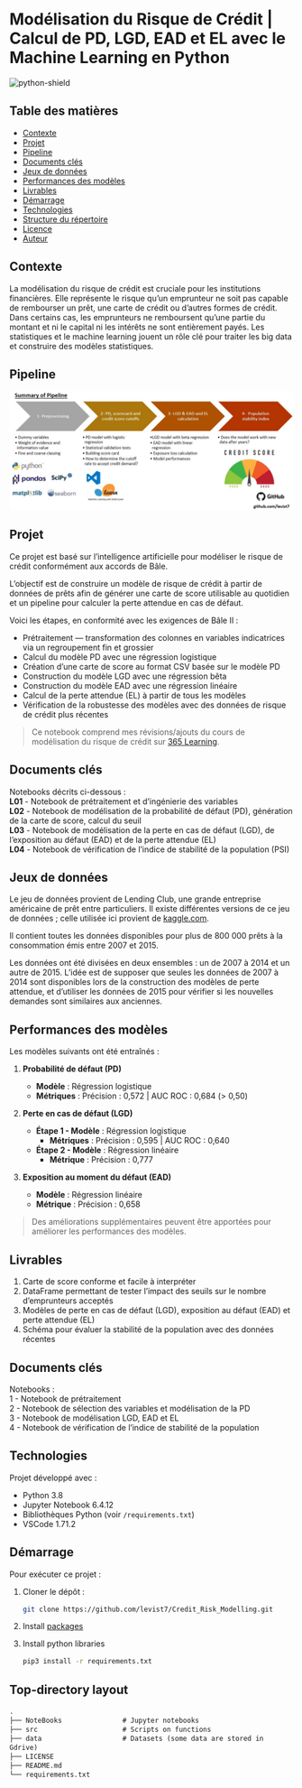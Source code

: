 # Modélisation du Risque de Crédit | Calcul de PD, LGD, EAD et EL avec le Machine Learning en Python  

![python-shield](https://forthebadge.com/images/badges/made-with-python.svg)

## Table des matières
* [Contexte](#contexte)
* [Projet](#projet)
* [Pipeline](#pipeline)
* [Documents clés](#documents-clés)
* [Jeux de données](#jeux-de-données)
* [Performances des modèles](#performances-des-modèles)  
* [Livrables](#livrables)
* [Démarrage](#démarrage)
* [Technologies](#technologies)
* [Structure du répertoire](#structure-du-répertoire)
* [Licence](#licence)
* [Auteur](#auteur)

## Contexte

La modélisation du risque de crédit est cruciale pour les institutions financières. Elle représente le risque qu’un emprunteur ne soit pas capable de rembourser un prêt, une carte de crédit ou d’autres formes de crédit. Dans certains cas, les emprunteurs ne remboursent qu’une partie du montant et ni le capital ni les intérêts ne sont entièrement payés. Les statistiques et le machine learning jouent un rôle clé pour traiter les big data et construire des modèles statistiques.

## Pipeline  

<img src=".pipeline_sum.jpg">

## Projet

Ce projet est basé sur l’intelligence artificielle pour modéliser le risque de crédit conformément aux accords de Bâle.

L’objectif est de construire un modèle de risque de crédit à partir de données de prêts afin de générer une carte de score utilisable au quotidien et un pipeline pour calculer la perte attendue en cas de défaut.

Voici les étapes, en conformité avec les exigences de Bâle II :

* Prétraitement — transformation des colonnes en variables indicatrices via un regroupement fin et grossier
* Calcul du modèle PD avec une régression logistique
* Création d’une carte de score au format CSV basée sur le modèle PD
* Construction du modèle LGD avec une régression bêta
* Construction du modèle EAD avec une régression linéaire
* Calcul de la perte attendue (EL) à partir de tous les modèles
* Vérification de la robustesse des modèles avec des données de risque de crédit plus récentes

> Ce notebook comprend mes révisions/ajouts du cours de modélisation du risque de crédit sur [365 Learning](https://365datascience.com/courses/credit-risk-modeling-in-python/).

## Documents clés
	
Notebooks décrits ci-dessous :  
**L01** - Notebook de prétraitement et d’ingénierie des variables  
**L02** - Notebook de modélisation de la probabilité de défaut (PD), génération de la carte de score, calcul du seuil  
**L03** - Notebook de modélisation de la perte en cas de défaut (LGD), de l’exposition au défaut (EAD) et de la perte attendue (EL)  
**L04** - Notebook de vérification de l’indice de stabilité de la population (PSI)

## Jeux de données

Le jeu de données provient de Lending Club, une grande entreprise américaine de prêt entre particuliers. Il existe différentes versions de ce jeu de données ; celle utilisée ici provient de [kaggle.com](https://www.kaggle.com/wendykan/lending-club-loan-data/version/1).

Il contient toutes les données disponibles pour plus de 800 000 prêts à la consommation émis entre 2007 et 2015.

Les données ont été divisées en deux ensembles : un de 2007 à 2014 et un autre de 2015. L’idée est de supposer que seules les données de 2007 à 2014 sont disponibles lors de la construction des modèles de perte attendue, et d’utiliser les données de 2015 pour vérifier si les nouvelles demandes sont similaires aux anciennes.

## Performances des modèles

Les modèles suivants ont été entraînés :

1. **Probabilité de défaut (PD)**  
   * **Modèle** : Régression logistique  
   * **Métriques** : Précision : 0,572 | AUC ROC : 0,684 (> 0,50)

2. **Perte en cas de défaut (LGD)**  
   * **Étape 1 - Modèle** : Régression logistique  
     * **Métriques** : Précision : 0,595 | AUC ROC : 0,640  
   * **Étape 2 - Modèle** : Régression linéaire  
     * **Métrique** : Précision : 0,777

3. **Exposition au moment du défaut (EAD)**  
   * **Modèle** : Régression linéaire  
   * **Métrique** : Précision : 0,658  

> Des améliorations supplémentaires peuvent être apportées pour améliorer les performances des modèles.

## Livrables

1. Carte de score conforme et facile à interpréter  
2. DataFrame permettant de tester l’impact des seuils sur le nombre d’emprunteurs acceptés  
3. Modèles de perte en cas de défaut (LGD), exposition au défaut (EAD) et perte attendue (EL)  
4. Schéma pour évaluer la stabilité de la population avec des données récentes  

## Documents clés
	
Notebooks :  
1 - Notebook de prétraitement  
2 - Notebook de sélection des variables et modélisation de la PD  
3 - Notebook de modélisation LGD, EAD et EL  
4 - Notebook de vérification de l’indice de stabilité de la population  

## Technologies

Projet développé avec :
* Python 3.8  
* Jupyter Notebook 6.4.12  
* Bibliothèques Python (voir `/requirements.txt`)  
* VSCode 1.71.2  

## Démarrage

Pour exécuter ce projet :

1. Cloner le dépôt :
   ```sh
   git clone https://github.com/levist7/Credit_Risk_Modelling.git

2. Install [packages](#technologies)

3. Install python libraries
   ```sh
   pip3 install -r requirements.txt
   ```
   
## Top-directory layout

    .
    ├── NoteBooks               # Jupyter notebooks   
    ├── src                     # Scripts on functions 
    ├── data                    # Datasets (some data are stored in Gdrive)    
    ├── LICENSE
    ├── README.md 
    └── requirements.txt


